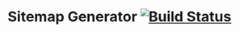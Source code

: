 # Sitemap Generator [![Build Status](https://img.shields.io/travis/gotovsky/sitemap.svg)](https://travis-ci.org/gotovsky/sitemap)
